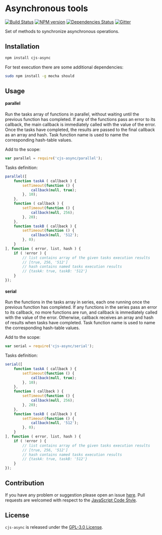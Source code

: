 Asynchronous tools
==================

[![Build Status](https://img.shields.io/travis/cjssdk/async.svg?style=flat-square)](https://travis-ci.org/cjssdk/async)
[![NPM version](https://img.shields.io/npm/v/cjs-async.svg?style=flat-square)](https://www.npmjs.com/package/cjs-async)
[![Dependencies Status](https://img.shields.io/david/cjssdk/async.svg?style=flat-square)](https://david-dm.org/cjssdk/async)
[![Gitter](https://img.shields.io/badge/gitter-join%20chat-blue.svg?style=flat-square)](https://gitter.im/DarkPark/cjssdk)


Set of methods to synchronize asynchronous operations.


## Installation ##

```bash
npm install cjs-async
```

For test execution there are some additional dependencies:

```bash
sudo npm install -g mocha should
```


## Usage ##

#### parallel

Run the tasks array of functions in parallel, without waiting until the previous function has completed.
If any of the functions pass an error to its callback, the main callback is immediately called with the value of the error.
Once the tasks have completed, the results are passed to the final callback as an array and hash.
Task function name is used to name the corresponding hash-table values.

Add to the scope:

```js
var parallel = require('cjs-async/parallel');
```

Tasks definition:

```js
parallel([
    function taskA ( callback ) {
        setTimeout(function () {
            callback(null, true);
        }, 10);
    },
    function ( callback ) {
        setTimeout(function () {
            callback(null, 256);
        }, 20);
    },
    function taskB ( callback ) {
        setTimeout(function () {
            callback(null, '512');
        }, 0);
    }
], function ( error, list, hash ) {
    if ( !error ) {
        // list contains array of the given tasks execution results
        // [true, 256, '512']
        // hash contains named tasks execution results
        // {taskA: true, taskB: '512'}
    }
});
```

#### serial

Run the functions in the tasks array in series, each one running once the previous function has completed.
If any functions in the series pass an error to its callback, no more functions are run,
and callback is immediately called with the value of the error.
Otherwise, callback receives an array and hash of results when tasks have completed.
Task function name is used to name the corresponding hash-table values.

Add to the scope:

```js
var serial = require('cjs-async/serial');
```

Tasks definition:

```js
serial([
    function taskA ( callback ) {
        setTimeout(function () {
            callback(null, true);
        }, 10);
    },
    function ( callback ) {
        setTimeout(function () {
            callback(null, 256);
        }, 20);
    },
    function taskB ( callback ) {
        setTimeout(function () {
            callback(null, '512');
        }, 0);
    }
], function ( error, list, hash ) {
    if ( !error ) {
        // list contains array of the given tasks execution results
        // [true, 256, '512']
        // hash contains named tasks execution results
        // {taskA: true, taskB: '512'}
    }
});
```


## Contribution ##

If you have any problem or suggestion please open an issue [here](https://github.com/cjssdk/async/issues).
Pull requests are welcomed with respect to the [JavaScript Code Style](https://github.com/DarkPark/jscs).


## License ##

`cjs-async` is released under the [GPL-3.0 License](http://opensource.org/licenses/GPL-3.0).
